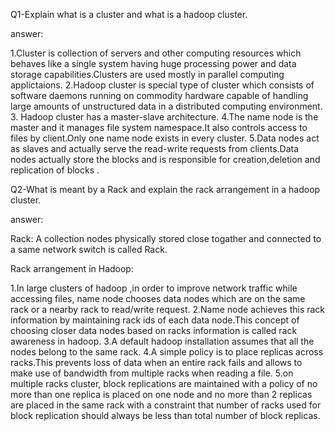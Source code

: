Q1-Explain what is a cluster and what is a hadoop cluster.

answer:

1.Cluster is collection of servers and other computing resources which behaves like a single system having  huge processing power and data storage capabilities.Clusters are used mostly in parallel computing applictaions.
2.Hadoop cluster is special type of cluster which consists of software daemons running on commodity hardware capable of handling large amounts of unstructured data in a distributed computing environment.
3. Hadoop cluster has a master-slave architecture.
4.The name node is the master and  it manages file system namespace.It also controls access to files by client.Only one name node exists in every cluster.
5.Data nodes act as slaves and actually serve the read-write requests from clients.Data nodes actually store the blocks and is responsible for creation,deletion and replication of blocks .


Q2-What is meant by a Rack and explain the rack arrangement in a hadoop cluster.

answer:

Rack:
A collection nodes physically stored close togather and connected to a same network switch is called Rack.

Rack arrangement in Hadoop:

1.In large clusters of hadoop ,in order to improve network traffic while accessing files, name node chooses data nodes which are on the same rack or a nearby rack to read/write request.
2.Name node achieves this rack information by maintaining rack ids of each data node.This concept of choosing closer data nodes based on racks information is called rack awareness in hadoop.
3.A default hadoop installation assumes that all the nodes belong to the same rack.
4.A simple policy is to place replicas across racks.This prevents loss of data when an entire rack fails and allows to make use of bandwidth from multiple racks when reading  a file.
5.on multiple racks cluster, block replications are maintained with a policy of no more than one replica is placed on one node and no more than 2 replicas are placed in the same rack with a constraint that number of racks used for block replication should always be less than total number of block replicas.

